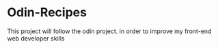 # Odin-Recipes
This project will follow the odin project. in order to improve my front-end web developer skills 